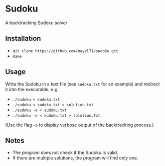 # Sudoku

A backtracking Sudoku solver

## Installation

- `git clone https://github.com/nayel71/sudoku.git`
- `make`

## Usage

Write the Sudoku in a text file (see `sudoku.txt` for an example) and redirect it into the executable, e.g.

- `./sudoku < sudoku.txt`
- `./sudoku < sudoku.txt > solution.txt`
- `./sudoku -o < sudoku.txt`
- `./sudoku -o < sudoku.txt > solution.txt`

(Use the flag `-o` to display verbose output of the backtracking process.)

## Notes

- The program does not check if the Sudoku is valid.
- If there are multiple solutions, the program will find only one.
